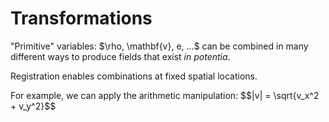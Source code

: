 <div class="multiCol">
<div class="col">
<div class="fig-container" data-file="vg-transformations" data-preload data-style="height: 768px;">
</div>
</div>
<div class="col" data-markdown=true>

# Transformations

<p class="fragment">"Primitive" variables: $\rho, \mathbf{v}, e, ...$ can be combined in many different ways to produce fields that exist <i>in potentia</i>.</p>
<p class="fragment">Registration enables combinations at fixed spatial locations.</p>
<p class="fragment">For example, we can apply the arithmetic manipulation:
$$|v| = \sqrt{v_x^2 + v_y^2}$$
</p>
</div>
</div>
